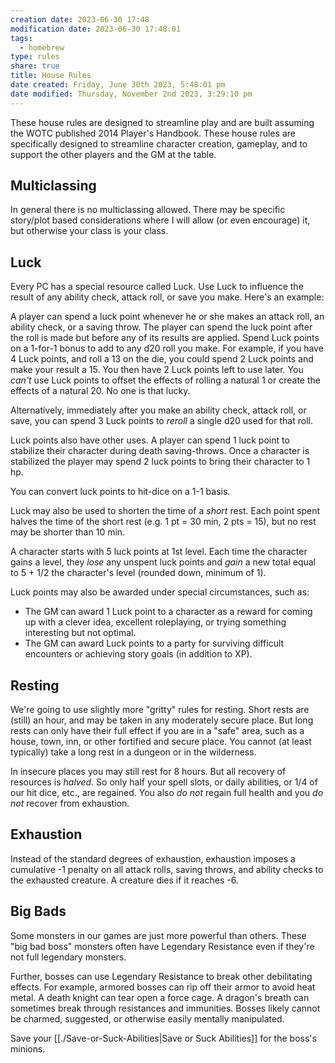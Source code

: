 ```yaml
---
creation date: 2023-06-30 17:48
modification date: 2023-06-30 17:48:01
tags:
  - homebrew
type: rules
share: true
title: House Rules
date created: Friday, June 30th 2023, 5:48:01 pm
date modified: Thursday, November 2nd 2023, 3:29:10 pm
---
```



These house rules are designed to streamline play and are built assuming the WOTC published 2014 Player's Handbook. These house rules are specifically designed to streamline character creation, gameplay, and to support the other players and the GM at the table.

## Multiclassing

In general there is no multiclassing allowed. There may be specific story/plot based considerations where I will allow (or even encourage) it, but otherwise your class is your class. 

## Luck

Every PC has a special resource called Luck. Use Luck to influence the result of any ability check, attack roll, or save you make. Here's an example:

A player can spend a luck point whenever he or she makes an attack roll, an ability check, or a saving throw. The player can spend the luck point after the roll is made but before any of its results are applied. Spend Luck points on a 1-for-1 bonus to add to any d20 roll you make. For example, if you have 4 Luck points, and roll a 13 on the die, you could spend 2 Luck points and make your result a 15. You then have 2 Luck points left to use later. You *can't* use Luck points to offset the effects of rolling a natural 1 or create the effects of a natural 20. No one is that lucky. 

Alternatively, immediately after you make an ability check, attack roll, or save, you can spend 3 Luck points to *reroll* a single d20 used for that roll. 

Luck points also have other uses. A player can spend 1 luck point to stabilize their character during death saving-throws. Once a character is stabilized the player may spend 2 luck points to bring their character to 1 hp. 

You can convert luck points to hit-dice on a 1-1 basis. 

Luck may also be used to shorten the time of a *short* rest. Each point spent halves the time of the short rest (e.g. 1 pt = 30 min, 2 pts = 15), but no rest may be shorter than 10 min. 

A character starts with 5 luck points at 1st level. Each time the character gains a level, they *lose* any unspent luck points and *gain* a new total equal to 5 + 1/2 the character's level (rounded down, minimum of 1). 

Luck points may also be awarded under special circumstances, such as:

- The GM can award 1 Luck point to a character as a reward for coming up with a clever idea, excellent roleplaying, or trying something interesting but not optimal.
- The GM can award Luck points to a party for surviving difficult encounters or achieving story goals (in addition to XP).

## Resting

We're going to use slightly more "gritty" rules for resting. Short rests are (still) an hour, and may be taken in any moderately secure place. But long rests can only have their full effect if you are in a "safe" area, such as a house, town, inn, or other fortified and secure place. You cannot (at least typically) take a long rest in a dungeon or in the wilderness. 

In insecure places you may still rest for 8 hours. But all recovery of resources is *halved*. So only half your spell slots, or daily abilities, or 1/4 of our hit dice, etc., are regained.  You also *do not* regain full health and you *do not* recover from exhaustion. 

## Exhaustion

Instead of the standard degrees of exhaustion, exhaustion imposes a cumulative -1 penalty on all attack rolls, saving throws, and ability checks to the exhausted creature. A creature dies if it reaches -6.

## Big Bads

Some monsters in our games are just more powerful than others. These "big bad boss" monsters often have Legendary Resistance even if they're not full legendary monsters.

Further, bosses can use Legendary Resistance to break other debilitating effects. For example, armored bosses can rip off their armor to avoid heat metal. A death knight can tear open a force cage. A dragon's breath can sometimes break through resistances and immunities. Bosses likely cannot be charmed, suggested, or otherwise easily mentally manipulated.

Save your [[./Save-or-Suck-Abilities|Save or Suck Abilities]] for the boss's minions. 
